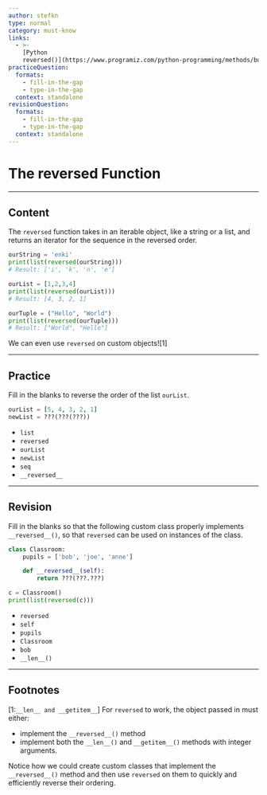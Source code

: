 ```yaml
---
author: stefkn
type: normal
category: must-know
links:
  - >-
    [Python
    reversed()](https://www.programiz.com/python-programming/methods/built-in/reversed){website}
practiceQuestion:
  formats:
    - fill-in-the-gap
    - type-in-the-gap
  context: standalone
revisionQuestion:
  formats:
    - fill-in-the-gap
    - type-in-the-gap
  context: standalone
---
```


# The reversed Function


---

## Content

The `reversed` function takes in an iterable object, like a string or a list, and returns an iterator for the sequence in the reversed order.

```python
ourString = 'enki'
print(list(reversed(ourString)))
# Result: ['i', 'k', 'n', 'e']

ourList = [1,2,3,4]
print(list(reversed(ourList)))
# Result: [4, 3, 2, 1]

ourTuple = ("Hello", "World")
print(list(reversed(ourTuple)))
# Result: ["World", "Hello"]
```

We can even use `reversed` on custom objects![1]

---

## Practice

Fill in the blanks to reverse the order of the list `ourList`.

```python
ourList = [5, 4, 3, 2, 1]
newList = ???(???(???))
```

- `list`
- `reversed`
- `ourList`
- `newList`
- `seq`
- `__reversed__`


---

## Revision

Fill in the blanks so that the following custom class properly implements `__reversed__()`, so that `reversed` can be used on instances of the class.

```python
class Classroom:
    pupils = ['bob', 'joe', 'anne']

    def __reversed__(self):
        return ???(???.???)

c = Classroom()
print(list(reversed(c)))
```

- `reversed`
- `self`
- `pupils`
- `Classroom`
- `bob`
- `__len__()`


---

## Footnotes

[1:`__len__ and __getitem__`]
For `reversed` to work, the object passed in must either:
- implement the `__reversed__()` method
- implement both the `__len__()` and `__getitem__()` methods with integer arguments.


Notice how we could create custom classes that implement the `__reversed__()` method and then use `reversed` on them to quickly and efficiently reverse their ordering. 
 